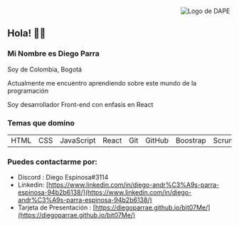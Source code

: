                                                                                                    ![Logo de DAPE](https://33333.cdn.cke-cs.com/kSW7V9NHUXugvhoQeFaf/images/4cc88b4ed59a90170bf8da86a7f007c49954679fb82cb9b9.png)

## Hola! 👋🏼

### Mi Nombre es Diego Parra

Soy de Colombia, Bogotá

Actualmente me encuentro aprendiendo sobre este mundo de la programación

Soy desarrollador Front-end con enfasis en React

### Temas que domino

<table><tbody><tr><td>HTML</td><td>CSS</td><td>JavaScript</td><td>React</td><td>Git</td><td>GitHub</td><td>Boostrap</td><td>Scrum</td><td>Netlify</td><td>Node.js</td></tr></tbody></table>

### Puedes contactarme por:

*   Discord : Diego Espinosa#3114
*   Linkedin: [https://www.linkedin.com/in/diego-andr%C3%A9s-parra-espinosa-94b2b6138/](https://www.linkedin.com/in/diego-andr%C3%A9s-parra-espinosa-94b2b6138/)
*   Tarjeta de Presentación : [https://diegoparrae.github.io/bit07Me/](https://diegoparrae.github.io/bit07Me/)
